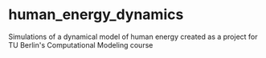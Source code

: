 # human_energy_dynamics
Simulations of a dynamical model of human energy created as a project for TU Berlin's Computational Modeling course
